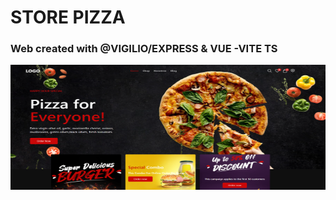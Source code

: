 # STORE PIZZA

### Web created with @VIGILIO/EXPRESS & VUE -VITE TS

<img src="./readme/01.png" width="1200" height="200"/>
